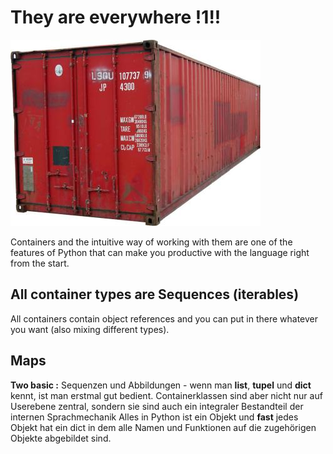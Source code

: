# They are everywhere !1!!

![image](containers.jpg)

Containers and the intuitive way of working with them are one of the features of Python that can make you productive with the language right from the start.

## All container types are Sequences (iterables)

All containers contain object references and you can put in there whatever you want (also mixing different types).


## Maps


**Two basic :** Sequenzen und Abbildungen - wenn man **list**,
    **tupel** und **dict** kennt, ist man erstmal gut bedient.
Containerklassen sind aber nicht nur auf Userebene zentral,
    sondern sie sind auch ein integraler Bestandteil der internen
    Sprachmechanik
Alles in Python ist ein Objekt und **fast** jedes Objekt hat
    ein dict in dem alle Namen und Funktionen auf die zugehörigen
    Objekte abgebildet sind.

